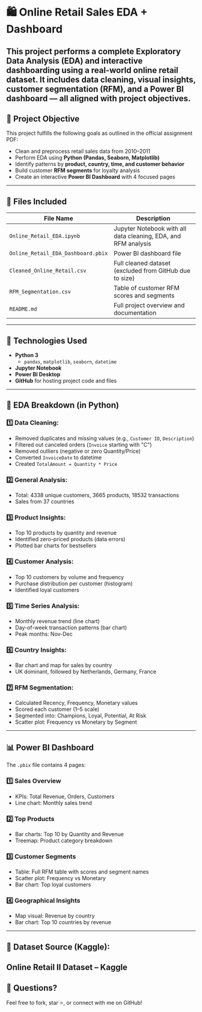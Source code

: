 # 🛍️ Online Retail Sales EDA + Dashboard
This project performs a complete **Exploratory Data Analysis (EDA)** and **interactive dashboarding** using a real-world online retail dataset. It includes data cleaning, visual insights, customer segmentation (RFM), and a Power BI dashboard — all aligned with project objectives.
---
## 📘 Project Objective
This project fulfills the following goals as outlined in the official assignment PDF:
- Clean and preprocess retail sales data from 2010–2011
- Perform EDA using **Python (Pandas, Seaborn, Matplotlib)**
- Identify patterns by **product, country, time, and customer behavior**
- Build customer **RFM segments** for loyalty analysis
- Create an interactive **Power BI Dashboard** with 4 focused pages
---
## 📂 Files Included
| File Name | Description |
|-----------|-------------|
| `Online_Retail_EDA.ipynb` | Jupyter Notebook with all data cleaning, EDA, and RFM analysis |
| `Online_Retail_EDA_Dashboard.pbix` | Power BI dashboard file |
| `Cleaned_Online_Retail.csv` | Full cleaned dataset (excluded from GitHub due to size) |
| `RFM_Segmentation.csv` | Table of customer RFM scores and segments |
| `README.md` | Full project overview and documentation |
---
## 🧪 Technologies Used
- **Python 3**
  - `pandas`, `matplotlib`, `seaborn`, `datetime`
- **Jupyter Notebook**
- **Power BI Desktop**
- **GitHub** for hosting project code and files
---
## 🔎 EDA Breakdown (in Python)
### 1️⃣ Data Cleaning:
- Removed duplicates and missing values (e.g., `Customer ID`, `Description`)
- Filtered out canceled orders (`Invoice` starting with "C")
- Removed outliers (negative or zero Quantity/Price)
- Converted `InvoiceDate` to datetime
- Created `TotalAmount = Quantity * Price`

### 2️⃣ General Analysis:
- Total: 4338 unique customers, 3665 products, 18532 transactions
- Sales from 37 countries

### 3️⃣ Product Insights:
- Top 10 products by quantity and revenue
- Identified zero-priced products (data errors)
- Plotted bar charts for bestsellers

### 4️⃣ Customer Analysis:
- Top 10 customers by volume and frequency
- Purchase distribution per customer (histogram)
- Identified loyal customers

### 5️⃣ Time Series Analysis:
- Monthly revenue trend (line chart)
- Day-of-week transaction patterns (bar chart)
- Peak months: Nov-Dec

### 6️⃣ Country Insights:
- Bar chart and map for sales by country
- UK dominant, followed by Netherlands, Germany, France

### 7️⃣ RFM Segmentation:
- Calculated Recency, Frequency, Monetary values
- Scored each customer (1–5 scale)
- Segmented into: Champions, Loyal, Potential, At Risk
- Scatter plot: Frequency vs Monetary by Segment
---
## 📊 Power BI Dashboard
The `.pbix` file contains 4 pages:
### 1️⃣ Sales Overview
- KPIs: Total Revenue, Orders, Customers
- Line chart: Monthly sales trend
### 2️⃣ Top Products
- Bar charts: Top 10 by Quantity and Revenue
- Treemap: Product category breakdown
### 3️⃣ Customer Segments
- Table: Full RFM table with scores and segment names
- Scatter plot: Frequency vs Monetary
- Bar chart: Top loyal customers
### 4️⃣ Geographical Insights
- Map visual: Revenue by country
- Bar chart: Top 10 countries by revenue
---
## 📌 Dataset Source (Kaggle):
Online Retail II Dataset – Kaggle
---
## 📩 Questions?
Feel free to fork, star ⭐, or connect with me on GitHub!

